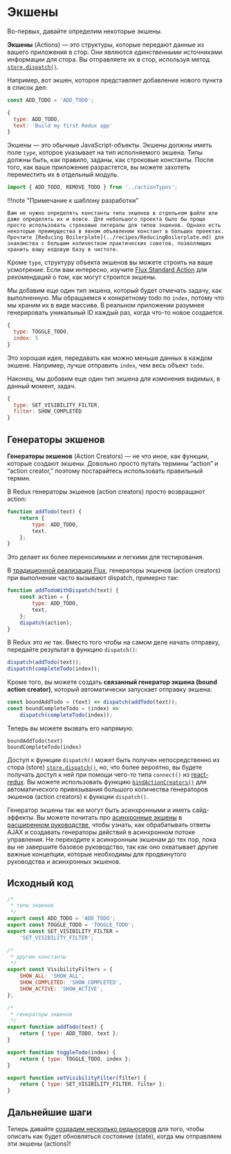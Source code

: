 # Экшены

Во-первых, давайте определим некоторые экшены.

**Экшены** (Actions) — это структуры, которые передают данные из вашего приложения в стор. Они являются _единственными_ источниками информации для стора. Вы отправляете их в стор, используя метод [`store.dispatch()`](../api/Store.md#dispatch).

Например, вот экшен, которое представляет добавление нового пункта в список дел:

```js
const ADD_TODO = 'ADD_TODO';

{
  type: ADD_TODO,
  text: 'Build my first Redux app'
}
```

Экшены — это обычные JavaScript-объекты. Экшены должны иметь поле `type`, которое указывает на тип исполняемого экшена. Типы должны быть, как правило, заданы, как строковые константы. После того, как ваше приложение разрастется, вы можете захотеть переместить их в отдельный модуль.

```js
import { ADD_TODO, REMOVE_TODO } from '../actionTypes';
```

!!!note "Примечание к шаблону разработки"

    Вам не нужно определять константы типа экшенов в отдельном файле или даже определять их и вовсе. Для небольшого проекта было бы проще просто использовать строковые литералы для типов экшенов. Однако есть некоторые преимущества в явном объявлении констант в больших проектах. Прочтите [Reducing Boilerplate](../recipes/ReducingBoilerplate.md) для знакомства с большим количеством практических советов, позволяющих хранить вашу кодовую базу в чистоте.

Кроме `type`, структуру объекта экшенов вы можете строить на ваше усмотрение. Если вам интересно, изучите [Flux Standard Action](https://github.com/acdlite/flux-standard-action) для рекомендаций о том, как могут строится экшены.

Мы добавим еще один тип экшена, который будет отмечать задачу, как выполненную. Мы обращаемся к конкретному todo по `index`, потому что мы храним их в виде массива. В реальном приложении разумнее генерировать уникальный ID каждый раз, когда что-то новое создается.

```js
{
  type: TOGGLE_TODO,
  index: 5
}
```

Это хорошая идея, передавать как можно меньше данных в каждом экшене. Например, лучше отправить `index`, чем весь объект `todo`.

Наконец, мы добавим еще один тип экшена для изменения видимых, в данный момент, задач.

```js
{
  type: SET_VISIBILITY_FILTER,
  filter: SHOW_COMPLETED
}
```

## Генераторы экшенов

**Генераторы экшенов** (Action Creators) — не что иное, как функции, которые создают экшены. Довольно просто путать термины “action” и “action creator,” поэтому постарайтесь использовать правильный термин.

В Redux генераторы экшенов (action creators) просто возвращают action:

```js
function addTodo(text) {
    return {
        type: ADD_TODO,
        text,
    };
}
```

Это делает их более переносимыми и легкими для тестирования.

В [традиционной реализации Flux](http://facebook.github.io/flux), генераторы экшенов (action creators) при выполнении часто вызывают dispatch, примерно так:

```js
function addTodoWithDispatch(text) {
    const action = {
        type: ADD_TODO,
        text,
    };
    dispatch(action);
}
```

В Redux это _не_ так.
Вместо того чтобы на самом деле начать отправку, передайте результат в функцию `dispatch()`:

```js
dispatch(addTodo(text));
dispatch(completeTodo(index));
```

Кроме того, вы можете создать **связанный генератор экшена (bound action creator)**, который автоматически запускает отправку экшена:

```js
const boundAddTodo = (text) => dispatch(addTodo(text));
const boundCompleteTodo = (index) =>
    dispatch(completeTodo(index));
```

Теперь вы можете вызвать его напрямую:

```
boundAddTodo(text)
boundCompleteTodo(index)
```

Доступ к функции `dispatch()` может быть получен непосредственно из стора (store) [`store.dispatch()`](../api/Store.md#dispatch), но, что более вероятно, вы будете получать доступ к ней при помощи чего-то типа `connect()` из [react-redux](http://github.com/gaearon/react-redux). Вы можете использовать функцию [`bindActionCreators()`](../api/bindActionCreators.md) для автоматического привязывания большого количества генераторов экшенов (action creators) к функции `dispatch()`.

Генератор экшены так же могут быть асинхронными и иметь сайд-эффекты. Вы можете почитать про [асинхронные экшены](../advanced/AsyncActions.md) в [расширенном руководстве](../advanced/index.md), чтобы узнать, как обрабатывать ответы AJAX и создавать генераторы действий в асинхронном потоке управления. Не переходите к асинхронным экшенам до тех пор, пока вы не завершите базовое руководство, так как оно охватывает другие важные концепции, которые необходимы для продвинутого руководства и асинхронных экшенов.

## Исходный код

```js title="actions.js"
/*
 * типы экшенов
 */
export const ADD_TODO = 'ADD_TODO';
export const TOGGLE_TODO = 'TOGGLE_TODO';
export const SET_VISIBILITY_FILTER =
    'SET_VISIBILITY_FILTER';

/*
 * другие константы
 */
export const VisibilityFilters = {
    SHOW_ALL: 'SHOW_ALL',
    SHOW_COMPLETED: 'SHOW_COMPLETED',
    SHOW_ACTIVE: 'SHOW_ACTIVE',
};

/*
 * генераторы экшенов
 */
export function addTodo(text) {
    return { type: ADD_TODO, text };
}

export function toggleTodo(index) {
    return { type: TOGGLE_TODO, index };
}

export function setVisibilityFilter(filter) {
    return { type: SET_VISIBILITY_FILTER, filter };
}
```

## Дальнейшие шаги

Теперь давайте [создадим несколько редьюсеров](Reducers.md) для того, чтобы описать как будет обновляться состояние (state), когда мы отправляем эти экшены (actions)!
